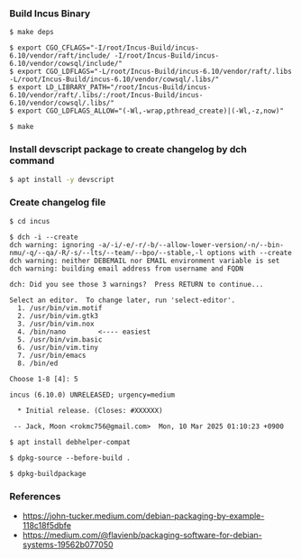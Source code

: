 ### Build Incus Binary
```
$ make deps

$ export CGO_CFLAGS="-I/root/Incus-Build/incus-6.10/vendor/raft/include/ -I/root/Incus-Build/incus-6.10/vendor/cowsql/include/"
$ export CGO_LDFLAGS="-L/root/Incus-Build/incus-6.10/vendor/raft/.libs -L/root/Incus-Build/incus-6.10/vendor/cowsql/.libs/"
$ export LD_LIBRARY_PATH="/root/Incus-Build/incus-6.10/vendor/raft/.libs/:/root/Incus-Build/incus-6.10/vendor/cowsql/.libs/"
$ export CGO_LDFLAGS_ALLOW="(-Wl,-wrap,pthread_create)|(-Wl,-z,now)"

$ make
```

### Install devscript package to create changelog by dch command
```bash
$ apt install -y devscript
```

### Create changelog file
```
$ cd incus

$ dch -i --create
dch warning: ignoring -a/-i/-e/-r/-b/--allow-lower-version/-n/--bin-nmu/-q/--qa/-R/-s/--lts/--team/--bpo/--stable,-l options with --create
dch warning: neither DEBEMAIL nor EMAIL environment variable is set
dch warning: building email address from username and FQDN

dch: Did you see those 3 warnings?  Press RETURN to continue...

Select an editor.  To change later, run 'select-editor'.
  1. /usr/bin/vim.motif
  2. /usr/bin/vim.gtk3
  3. /usr/bin/vim.nox
  4. /bin/nano        <---- easiest
  5. /usr/bin/vim.basic
  6. /usr/bin/vim.tiny
  7. /usr/bin/emacs
  8. /bin/ed

Choose 1-8 [4]: 5

incus (6.10.0) UNRELEASED; urgency=medium

  * Initial release. (Closes: #XXXXXX)

 -- Jack, Moon <rokmc756@gmail.com>  Mon, 10 Mar 2025 01:10:23 +0900
```

```
$ apt install debhelper-compat

$ dpkg-source --before-build .

$ dpkg-buildpackage
```


### References
- https://john-tucker.medium.com/debian-packaging-by-example-118c18f5dbfe
- https://medium.com/@flavienb/packaging-software-for-debian-systems-19562b077050


